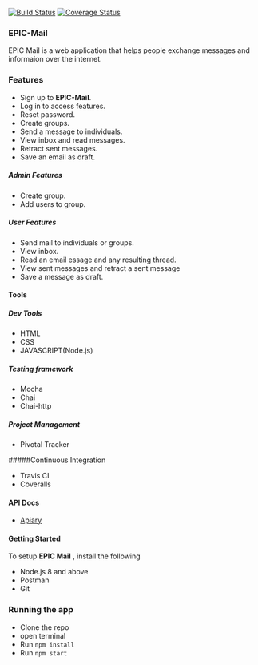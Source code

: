 [![Build Status](https://travis-ci.org/Abobos/EPIC-Mail.svg?branch=develop)](https://travis-ci.org/Abobos/EPIC-Mail)
[![Coverage Status](https://coveralls.io/repos/github/Abobos/EPIC-Mail/badge.svg?branch=develop)](https://coveralls.io/github/Abobos/EPIC-Mail?branch=develop)

### EPIC-Mail
EPIC Mail is a web application that helps people exchange messages and informaion over the internet.

### Features
* Sign up to **EPIC-Mail**.
* Log in to access features.
* Reset password.
* Create groups.
* Send a message to individuals.
* View inbox and read messages.
* Retract sent messages.
* Save an email as draft.

##### Admin Features
* Create group.
* Add users to group.
  
##### User Features
* Send mail to individuals or groups.
* View inbox.
* Read an email essage and any resulting thread.
* View sent messages and retract a sent message
* Save a message as draft.

#### Tools

##### Dev Tools
* HTML
* CSS
* JAVASCRIPT(Node.js)

##### Testing framework
* Mocha
* Chai
* Chai-http

##### Project Management
* Pivotal Tracker

#####Continuous Integration
* Travis CI
* Coveralls

#### API Docs
* [Apiary](https://epicmail11.docs.apiary.io/#)

#### Getting Started
To setup **EPIC Mail** , install the following

* Node.js 8 and above
* Postman
* Git
  
### Running the app
* Clone the repo
* open terminal
* Run `npm install`
* Run `npm start` 